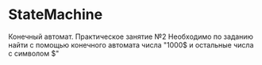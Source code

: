 # StateMachine
Конечный автомат. Практическое занятие №2
Необходимо по заданию найти с помощью конечного автомата числа "1000$ и остальные числа с символом $"
